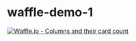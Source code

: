 # waffle-demo-1

[![Waffle.io - Columns and their card count](https://badge.waffle.io/lightsandswirls/waffle-demo-1.svg?columns=all)](https://waffle.io/lightsandswirls/waffle-demo-1)

